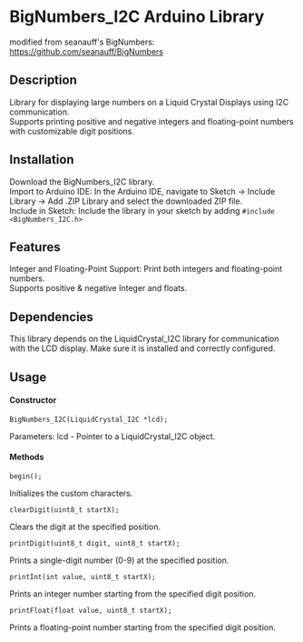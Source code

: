 
# BigNumbers_I2C Arduino Library

modified from seanauff's BigNumbers: https://github.com/seanauff/BigNumbers

## Description
Library for displaying large numbers on a Liquid Crystal Displays using I2C communication.\
Supports printing positive and negative integers and floating-point numbers with customizable digit positions.

## Installation
Download the BigNumbers_I2C library.\
Import to Arduino IDE: In the Arduino IDE, navigate to Sketch -> Include Library -> Add .ZIP Library and select the downloaded ZIP file.\
Include in Sketch: Include the library in your sketch by adding ```#include <BigNumbers_I2C.h>```

## Features
Integer and Floating-Point Support: Print both integers and floating-point numbers.\
Supports positive & negative Integer and floats.

## Dependencies
This library depends on the LiquidCrystal_I2C library for communication with the LCD display. Make sure it is installed and correctly configured.

## Usage

#### Constructor
```
BigNumbers_I2C(LiquidCrystal_I2C *lcd);
```
Parameters: lcd - Pointer to a LiquidCrystal_I2C object.

#### Methods
```
begin();
```
Initializes the custom characters.

```
clearDigit(uint8_t startX);
```
Clears the digit at the specified position.

```
printDigit(uint8_t digit, uint8_t startX);
```
Prints a single-digit number (0-9) at the specified position.

```
printInt(int value, uint8_t startX);
```
Prints an integer number starting from the specified digit position.

```
printFloat(float value, uint8_t startX);
```
Prints a floating-point number starting from the specified digit position.